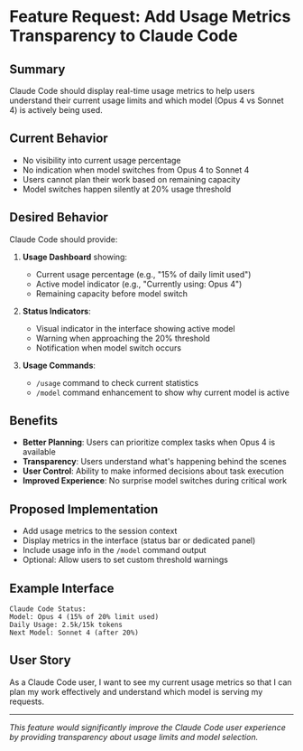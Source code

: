 # Feature Request: Add Usage Metrics Transparency to Claude Code

## Summary
Claude Code should display real-time usage metrics to help users understand their current usage limits and which model (Opus 4 vs Sonnet 4) is actively being used.

## Current Behavior
- No visibility into current usage percentage
- No indication when model switches from Opus 4 to Sonnet 4
- Users cannot plan their work based on remaining capacity
- Model switches happen silently at 20% usage threshold

## Desired Behavior
Claude Code should provide:
1. **Usage Dashboard** showing:
   - Current usage percentage (e.g., "15% of daily limit used")
   - Active model indicator (e.g., "Currently using: Opus 4")
   - Remaining capacity before model switch

2. **Status Indicators**:
   - Visual indicator in the interface showing active model
   - Warning when approaching the 20% threshold
   - Notification when model switch occurs

3. **Usage Commands**:
   - `/usage` command to check current statistics
   - `/model` command enhancement to show why current model is active

## Benefits
- **Better Planning**: Users can prioritize complex tasks when Opus 4 is available
- **Transparency**: Users understand what's happening behind the scenes
- **User Control**: Ability to make informed decisions about task execution
- **Improved Experience**: No surprise model switches during critical work

## Proposed Implementation
- Add usage metrics to the session context
- Display metrics in the interface (status bar or dedicated panel)
- Include usage info in the `/model` command output
- Optional: Allow users to set custom threshold warnings

## Example Interface
```
Claude Code Status:
Model: Opus 4 (15% of 20% limit used)
Daily Usage: 2.5k/15k tokens
Next Model: Sonnet 4 (after 20%)
```

## User Story
As a Claude Code user, I want to see my current usage metrics so that I can plan my work effectively and understand which model is serving my requests.

---
*This feature would significantly improve the Claude Code user experience by providing transparency about usage limits and model selection.*